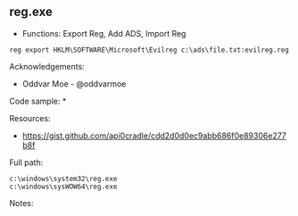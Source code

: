 ## reg.exe

* Functions: Export Reg, Add ADS, Import Reg

```
reg export HKLM\SOFTWARE\Microsoft\Evilreg c:\ads\file.txt:evilreg.reg
```

Acknowledgements:
* Oddvar Moe - @oddvarmoe

Code sample:
* 

Resources:
* https://gist.github.com/api0cradle/cdd2d0d0ec9abb686f0e89306e277b8f

Full path:
```
c:\windows\system32\reg.exe
c:\windows\sysWOW64\reg.exe
```

Notes:



 
